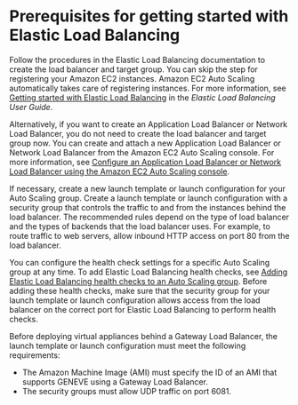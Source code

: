 # Prerequisites for getting started with Elastic Load Balancing<a name="getting-started-elastic-load-balancing"></a>

Follow the procedures in the Elastic Load Balancing documentation to create the load balancer and target group\. You can skip the step for registering your Amazon EC2 instances\. Amazon EC2 Auto Scaling automatically takes care of registering instances\. For more information, see [Getting started with Elastic Load Balancing](https://docs.aws.amazon.com/elasticloadbalancing/latest/userguide/load-balancer-getting-started.html) in the *Elastic Load Balancing User Guide*\. 

Alternatively, if you want to create an Application Load Balancer or Network Load Balancer, you do not need to create the load balancer and target group now\. You can create and attach a new Application Load Balancer or Network Load Balancer from the Amazon EC2 Auto Scaling console\. For more information, see [Configure an Application Load Balancer or Network Load Balancer using the Amazon EC2 Auto Scaling console](attach-load-balancer-asg.md#as-create-load-balancer-console)\. 

If necessary, create a new launch template or launch configuration for your Auto Scaling group\. Create a launch template or launch configuration with a security group that controls the traffic to and from the instances behind the load balancer\. The recommended rules depend on the type of load balancer and the types of backends that the load balancer uses\. For example, to route traffic to web servers, allow inbound HTTP access on port 80 from the load balancer\. 

You can configure the health check settings for a specific Auto Scaling group at any time\. To add Elastic Load Balancing health checks, see [Adding Elastic Load Balancing health checks to an Auto Scaling group](as-add-elb-healthcheck.md)\. Before adding these health checks, make sure that the security group for your launch template or launch configuration allows access from the load balancer on the correct port for Elastic Load Balancing to perform health checks\. 

Before deploying virtual appliances behind a Gateway Load Balancer, the launch template or launch configuration must meet the following requirements:
+ The Amazon Machine Image \(AMI\) must specify the ID of an AMI that supports GENEVE using a Gateway Load Balancer\.
+ The security groups must allow UDP traffic on port 6081\. 
